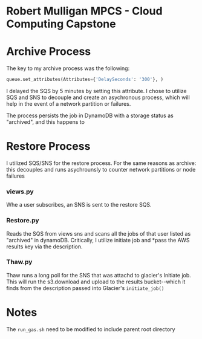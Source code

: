 # Robert Mulligan MPCS - Cloud Computing Capstone

# Archive Process
The key to my archive process was the following: 
```python
queue.set_attributes(Attributes={'DelaySeconds': '300'}, )
```
I delayed the SQS by 5 minutes by setting this attribute. I chose to utilize SQS and SNS to decouple and create
an asychronous process, which will help in the event of a network partition or failures.

The process persists the job in DynamoDB with a storage status as "archived", and this happens to 

# Restore Process

I utilized SQS/SNS for the restore process. For the same reasons as archive: this decouples and runs asychrounsly
to counter network partitions or node failures

### views.py 

Whe a user subscribes, an SNS is sent to the restore SQS.


### Restore.py 

Reads the SQS from views sns and scans all the jobs of that user listed as "archived" in dynamoDB. 
Critically, I utilize initiate job and *pass the AWS results key via the description. 

### Thaw.py

Thaw runs a long poll for the SNS that was attachd to glacier's Initiate job. This will run the s3.download
and upload to the results bucket--which it finds from the description passed into Glacier's `initiate_job()` 


# Notes 

The `run_gas.sh` need to be modified to include parent root directory 
